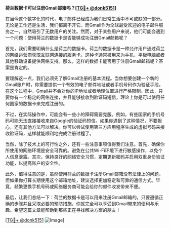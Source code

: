 **荷兰数据卡可以注册Gmail邮箱吗？[[TG💪+ @donk5151](https://t.me/s/donk5151)]**

在当今这个数字化的时代，电子邮件已经成为我们日常生活中不可或缺的一部分。无论是工作还是生活，我们都离不开它。而Gmail作为全球最受欢迎的电子邮件服务之一，自然吸引了无数用户的关注。然而，对于某些用户来说，他们可能会遇到一个问题：使用荷兰的数据卡是否能够成功注册Gmail邮箱呢？

首先，我们需要明确什么是荷兰的数据卡。荷兰的数据卡是一种允许用户通过荷兰的网络运营商获取互联网连接的服务卡。这种卡通常被用来为手机、平板电脑或者其他移动设备提供网络支持。那么，这样的数据卡能否用于注册Gmail邮箱呢？答案是肯定的。

要理解这一点，我们必须先了解Gmail注册的基本流程。当你想要创建一个新的Gmail账户时，你需要提供一个有效的电子邮件地址或者手机号码作为验证手段。在这个过程中，Gmail并不会对你的IP地址或者地理位置进行严格限制。因此，只要你有一个稳定的网络连接，并且能够接收到验证码短信，理论上你是可以使用任何国家的数据卡来完成注册的。

不过，在实际操作中，可能会有一些小的障碍需要克服。例如，有些国家的手机号码可能无法直接接收来自Google的验证码短信。如果你遇到了这种情况，不要担心，还有其他方法可以解决。你可以尝试使用第三方应用程序生成的虚拟号码来接收验证码，这样就能顺利地完成注册过程了。

当然，除了技术上的可行性之外，还有一些注意事项值得我们注意。首先，确保你所使用的网络环境是安全可靠的。避免在公共Wi-Fi环境下进行敏感操作，以免个人信息泄露。其次，保持良好的网络安全习惯，定期更新密码并启用双重身份验证功能，以提高账户的安全性。

此外，值得注意的是，虽然使用荷兰的数据卡注册Gmail邮箱没有法律上的问题，但如果你打算长期使用这个邮箱地址，建议选择更加稳定和可靠的通信方式。毕竟，频繁更换手机号码或网络服务商可能会给你的邮件收发带来不便。

最后，让我们总结一下：荷兰的数据卡是可以用来注册Gmail邮箱的。只要遵循正确的步骤并且采取必要的预防措施，你就完全可以享受到Gmail带来的便利与乐趣。希望这篇文章能帮助到那些正在寻找解决方案的朋友！

[[TG💪+ @donk5151](https://t.me/s/donk5151) ![Image](https://i.postimg.cc/rwNCRYN7/Snipaste-2025-04-30-17-27-05.png)]